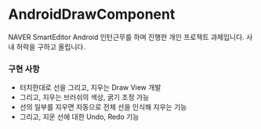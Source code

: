 # AndroidDrawComponent

NAVER SmartEditor Android 인턴근무를 하며 진행한 개인 프로젝트 과제입니다. 사내 허락을 구하고 올립니다.

### 구현 사항

 - 터치한대로 선을 그리고, 지우는 Draw View 개발
 - 그리고, 지우는 브러쉬의 색상, 굵기 조정 가능
 - 선의 일부를 지우면 자동으로 전체 선을 인식해 지우는 기능
 - 그리고, 지운 선에 대한 Undo, Redo 기능
